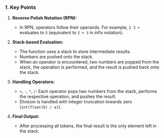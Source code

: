 ### 1. Key Points

1. **Reverse Polish Notation (RPN):**
   - In RPN, operators follow their operands. For example, `2 3 +` evaluates to `5` (equivalent to `2 + 3` in infix notation).

2. **Stack-based Evaluation:**
   - The function uses a stack to store intermediate results.
   - Numbers are pushed onto the stack.
   - When an operator is encountered, two numbers are popped from the stack, the operation is performed, and the result is pushed back onto the stack.

3. **Handling Operators:**
   - `+`, `-`, `*`, `/`: Each operator pops two numbers from the stack, performs the respective operation, and pushes the result.
   - Division is handled with integer truncation towards zero (`int(float(b) / a)`).

4. **Final Output:**
   - After processing all tokens, the final result is the only element left in the stack.
